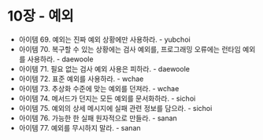 # 10장 - 예외

- 아이템 69. 예외는 진짜 예외 상황에만 사용하라. - yubchoi
- 아이템 70. 복구할 수 있는 상황에는 검사 예외를, 프로그래밍 오류에는 런타임 예외를 사용하라. - daewoole
- 아이템 71. 필요 없는 검사 예외 사용은 피하라. - daewoole
- 아이템 72. 표준 예외를 사용하라. - wchae
- 아이템 73. 추상화 수준에 맞는 예외를 던져라. - wchae
- 아이템 74. 메서드가 던지는 모든 예외를 문서화하라. - sichoi
- 아이템 75. 예외의 상세 메시지에 실패 관련 정보를 담으라. - sichoi
- 아이템 76. 가능한 한 실패 원자적으로 만들라. - sanan
- 아이템 77. 예외를 무시하지 말라. - sanan

